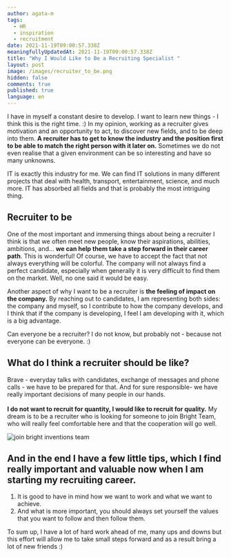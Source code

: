 ```yaml
---
author: agata-m
tags:
  - HR
  - inspiration
  - recruitment
date: 2021-11-19T09:00:57.338Z
meaningfullyUpdatedAt: 2021-11-19T09:00:57.338Z
title: "Why I Would Like to Be a Recruiting Specialist "
layout: post
image: /images/recruiter_to_be.png
hidden: false
comments: true
published: true
language: en
---
```

I have in myself a constant desire to develop. I want to learn new things - I think this is the right time. :) In my opinion, working as a recruiter gives motivation and an opportunity to act, to discover new fields, and to be deep into them. **A recruiter has to get to know the industry and the position first to be able to match the right person with it later on.** Sometimes we do not even realise that a given environment can be so interesting and have so many unknowns.

IT is exactly this industry for me. We can find IT solutions in many different projects that deal with health, transport, entertainment, science, and much more. IT has absorbed all fields and that is probably the most intriguing thing. 

## Recruiter to be

One of the most important and immersing things about being a recruiter I think is that we often meet new people, know their aspirations, abilities, ambitions, and... **we can help them take a step forward in their career path**. This is wonderful! Of course, we have to accept the fact that not always everything will be colorful. The company will not always find a perfect candidate, especially when generally it is very difficult to find them on the market. Well, no one said it would be easy.

Another aspect of why I want to be a recruiter is **the feeling of impact on the company.** By reaching out to candidates, I am representing both sides: the company and myself, so I contribute to how the company develops, and I think that if the company is developing, I feel I am developing with it, which is a big advantage.

Can everyone be a recruiter? I do not know, but probably not - because not everyone can be everyone. :)

## What do I think a recruiter should be like? 

Brave - everyday talks with candidates, exchange of messages and phone calls - we have to be prepared for that. And for sure responsible- we have really important decisions of many people in our hands.\
\
**I do not want to recruit for quantity, I would like to recruit for quality.** My dream is to be a recruiter who is looking for someone to join Bright Team, who will really feel comfortable here and that the cooperation will go well. 

![join bright inventions team](../../static/images/join_bright_team.png "")

## And in the end I have a few little tips, which I find really important and valuable now when I am starting my recruiting career.

1. It is good to have in mind how we want to work and what we want to achieve. 
2. And what is more important, you should always set yourself the values that you want to follow and then follow them. 

To sum up, I have a lot of hard work ahead of me, many ups and downs but this effort will allow me to take small steps forward and as a result bring a lot of new friends :)
